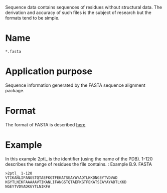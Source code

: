 <!-- --- title: Fasta File -->

Sequence data contains sequences of residues without structural data. The derivation and accuracy of such files is the subject of research but the formats tend to be simple.

Name
====

```
*.fasta
```

Application purpose
===========================================

Sequence information generated by the FASTA sequence alignment package.

Format
======

The format of FASTA is described [here](http://www.ncbi.nlm.nih.gov/blast/fasta.shtml)

Example
=======

In this example 2ptl\_ is the identifier (using the name of the PDB). 1-120 describes the range of residues the file contains. : Example B.9. FASTA

```
>2ptl_ 1-120
VTIKANLIFANGSTQTAEFKGTFEKATSEAYAYADTLKKDNGEYTVDVAD
KGYTLNIKFAAAAAVTIKANLIFANGSTQTAEFKGTFEKATSEAYAYADTLKKD
NGEYTVDVADKGYTLNIKFA
```
